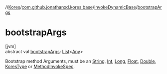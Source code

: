 //[Kores](../../../index.md)/[com.github.jonathanxd.kores.base](../index.md)/[InvokeDynamicBase](index.md)/[bootstrapArgs](bootstrap-args.md)

# bootstrapArgs

[jvm]\
abstract val [bootstrapArgs](bootstrap-args.md): [List](https://kotlinlang.org/api/latest/jvm/stdlib/kotlin.collections/-list/index.html)<[Any](https://kotlinlang.org/api/latest/jvm/stdlib/kotlin/-any/index.html)>

Bootstrap method Arguments, must be an [String](https://kotlinlang.org/api/latest/jvm/stdlib/kotlin/-string/index.html), [Int](https://kotlinlang.org/api/latest/jvm/stdlib/kotlin/-int/index.html), [Long](https://kotlinlang.org/api/latest/jvm/stdlib/kotlin/-long/index.html), [Float](https://kotlinlang.org/api/latest/jvm/stdlib/kotlin/-float/index.html), [Double](https://kotlinlang.org/api/latest/jvm/stdlib/kotlin/-double/index.html), [KoresType](../../com.github.jonathanxd.kores.type/-kores-type/index.md) or [MethodInvokeSpec](../../com.github.jonathanxd.kores.common/-method-invoke-spec/index.md).
